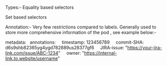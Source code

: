 
Types:-
Equality based selectors

Set based selectors



Annotation:-
Very few restrictions compared to labels.
Generally used to store more comprehensive information of the pod , see example below:-

metadata:
  annotations:
    timestamp: 123456789
    commit-SHA: d6s9shb82365yg4ygd782889us28377gf6
    JIRA-issue: "https://your-jira-link.com/issue/ABC-1234"
    owner: "https://internal-link.to.website/username"
	
	
	
